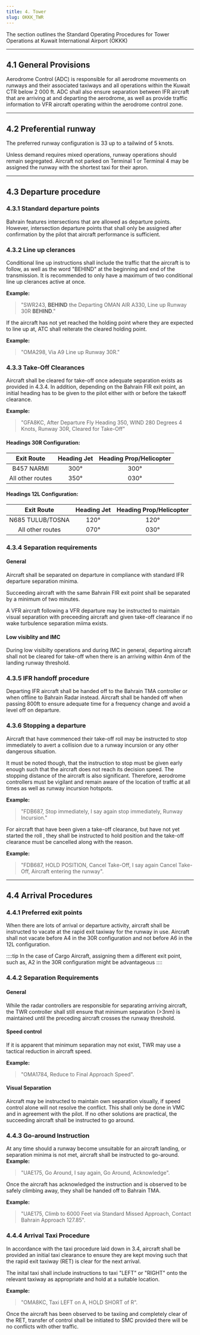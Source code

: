 ```yaml
---
title: 4. Tower
slug: OKKK_TWR
---
```

The section outlines the Standard Operating Procedures for Tower Operations at Kuwait International Airport (OKKK)

---

## 4.1 General Provisions

Aerodrome Control (ADC) is responsible for all aerodrome movements on runways and their associated taxiways and all operations within the Kuwait CTR below 2 000 ft. ADC shall also ensure separation between IFR aircraft that are arriving at and departing the
aerodrome, as well as provide traffic information to VFR aircraft operating within the aerodrome control zone.

---

## 4.2 Preferential runway

The preferred runway configuration is 33 up to a tailwind of 5 knots.

Unless demand requires mixed operations, runway operations should remain segregated. Aircraft not parked on Terminal 1 or Terminal 4 may be assigned the runway with the shortest taxi for their apron.

---

## 4.3 Departure procedure
### 4.3.1 Standard departure points
Bahrain features intersections that are allowed as departure points. However, intersection departure points that shall only be assigned after confirmation by the pilot that aircraft performance is sufficient.

### 4.3.2 Line up clerances

Conditional line up instructions shall include the traffic that the aircraft is to follow, as well as the word "BEHIND" at the beginning and end of the transmission. It is recommended to only have a maximum of two conditional line up clerances active at once.

**Example:**
>"SWR243, **BEHIND** the Departing OMAN AIR A330, Line up Runway 30R **BEHIND**."

If the aircraft has not yet reached the holding point where they are expected to line up at, ATC shall reiterate the cleared holding point.

**Example:**
>"OMA298, Via A9 Line up Runway 30R."

### 4.3.3 Take-Off Clearances

Aircraft shall be cleared for take-off once adequate separation exists as provided in 4.3.4. In addition, depending on the Bahrain FIR exit point, an initial heading has to be given to the pilot either with or before the takeoff clearance.

**Example:**
>"GFA8KC, After Departure Fly Heading 350, WIND 280 Degrees 4 Knots, Runway 30R, Cleared for Take-Off"

#### Headings 30R Configuration:

| **Exit Route** | **Heading Jet** | **Heading Prop/Helicopter** |
|:---:|:---:|:---:|
| B457 NARMI | 300° | 300° |
| All other routes | 350° | 030° |

#### Headings 12L Configuration:

| **Exit Route** | **Heading Jet** | **Heading Prop/Helicopter** |
|:---:|:---:|:---:|
| N685 TULUB/TOSNA | 120° | 120° |
| All other routes | 070° | 030° |

### 4.3.4 Separation requirements
#### General

Aircraft shall be separated on departure in compliance with standard IFR departure separation minima.

Succeeding aircraft with the same Bahrain FIR exit point shall be separated by a minimum of two minutes.

A VFR aircraft following a VFR departure may be instructed to maintain visual separation with preceeding aircraft and given take-off clearance if no wake turbulence separation miima exists.

#### Low visiblity and IMC

During low visibilty operations and during IMC in general, departing aircraft shall not be cleared for take-off when there is an arriving within 4nm of the landing runway threshold.

### 4.3.5 IFR handoff procedure

Departing IFR aircraft shall be handed off to the Bahrain TMA controller or when offline to Bahrain Radar instead. Aircraft shall be handed off when passing 800ft to ensure adequate time for a frequency change and avoid a level off on departure.

### 4.3.6 Stopping a departure

Aircraft that have commenced their take-off roll may be instructed to stop immediately to avert a collision due to a runway incursion or any other dangerous situation.

It must be noted though, that the instruction to stop must be given early enough such that the aircraft does not reach its decision speed. The stopping distance of the aircraft is also significant. Therefore, aerodrome controllers must be vigilant and remain aware of the location of traffic at all times as well as runway incursion hotspots.

**Example:**
>"FDB687, Stop immediately, I say again stop immediately, Runway Incursion."

For aircraft that have been given a take-off clearance, but have not yet started the roll , they shall be instructed to hold position and the take-off clearance must be cancelled along with the reason.

**Example:**
>"FDB687, HOLD POSITION, Cancel Take-Off, I say again Cancel Take-Off, Aircraft entering the runway".

---

## 4.4 Arrival Procedures
### 4.4.1 Preferred exit points

When there are lots of arrival or departure activity, aircraft shall be instructed to vacate at the rapid exit taxiway for the runway in use. Aircraft shall not vacate before A4 in the 30R configuration and not before A6 in the 12L configuration.

::::tip
In the case of Cargo Aircraft, assigning them a different exit point, such as, A2 in the 30R configuration might be advantageous
::::

### 4.4.2 Separation Requirements
#### General
While the radar controllers are responsible for separating arriving aircraft, the TWR controller shall still ensure that minimum separation (>3nm) is maintained until the preceding aircraft crosses the runway threshold.

#### Speed control
If it is apparent that minimum separation may not exist, TWR may use a tactical reduction in aircraft speed.

**Example:**
>"OMA1784, Reduce to Final Approach Speed".

#### Visual Separation 
Aircraft may be instructed to maintain own separation visually, if speed control alone will not resolve the conflict. This shall only be done in VMC and in agreement with the pilot. If no other solutions are practical, the succeeding aircraft shall be instructed to go around.

### 4.4.3 Go-around Instruction

At any time should a runway become unsuitable for an aircraft landing, or separation minima is not met, aircraft shall be instructed to go-around.
**Example:**
>"UAE175, Go Around, I say again, Go Around, Acknowledge".

Once the aircraft has acknowledged the instruction and is observed to be safely climbing away, they shall be handed off to Bahrain TMA.

**Example:**
>"UAE175, Climb to 6000 Feet via Standard Missed Approach, Contact Bahrain Approach 127.85".

### 4.4.4 Arrival Taxi Procedure

In accordance with the taxi procedure laid down in 3.4, aircraft shall be provided an initial taxi clearance to ensure they are kept moving such that the rapid exit taxiway (RET) is clear for the next arrival.

The inital taxi shall include instructions to taxi "LEFT" or "RIGHT" onto the relevant taxiway as appropriate and hold at a suitable location.

**Example:**
>"OMA8KC, Taxi LEFT on A, HOLD SHORT of R".

Once the aircraft has been observed to be taxiing and completely clear of the RET, transfer of control shall be initiated to SMC provided there will be no conflicts with other traffic.